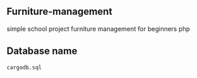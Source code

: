 ## Furniture-management
simple school project  furniture management for beginners php

## Database name
<code>cargodb.sql</code>
